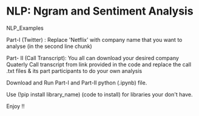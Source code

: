 # NLP: Ngram and Sentiment Analysis

NLP_Examples


Part-I (Twitter) : Replace 'Netflix' with company name that you want to analyse (in the second line chunk)


Part- II (Call Transcript): You all can download your desired company Quaterly Call transcript from link provided in the code and replace the call .txt files 
& its part participants to do your own analysis


Download and Run Part-I and Part-II python (.ipynb) file.

Use (!pip install library_name) (code to install)  for libraries your don't have.


Enjoy !! 
